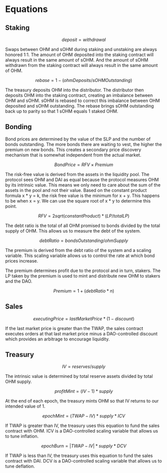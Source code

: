 # Equations

## Staking

$$
deposit = withdrawal
$$

Swaps between OHM and sOHM during staking and unstaking are always honored 1:1.
The amount of OHM deposited into the staking contract will always result in the
same amount of sOHM. And the amount of sOHM withdrawn from the staking contract
will always result in the same amount of OHM.

$$
rebase = 1 - ( ohmDeposits / sOHMOutstanding )
$$

The treasury deposits OHM into the distributor. The distributor then deposits
OHM into the staking contract, creating an imbalance between OHM and sOHM. sOHM
is rebased to correct this imbalance between OHM deposited and sOHM outstanding.
The rebase brings sOHM outstanding back up to parity so that 1 sOHM equals 1
staked OHM.

## Bonding

Bond prices are determined by the value of the SLP and the number of bonds
outstanding. The more bonds there are waiting to vest, the higher the premium on
new bonds. This creates a secondary price discovery mechanism that is somewhat
independent from the actual market.

$$
Bond Price = RFV \times Premium
$$

The risk-free value is derived from the assets in the liquidity pool. The
protocol sees OHM and DAI as equal because the protocol measures OHM by its
intrinsic value. This means we only need to care about the sum of the assets in
the pool and not their value. Based on the constant product formula x \* y = k,
the risk free value is the minimum for x + y. This happens to be when x = y. We
can use the square root of x \* y to determine this point.

$$
RFV=2sqrt(constantProduct) *(LP/totalLP)
$$

The debt ratio is the total of all OHM promised to bonds divided by the total
supply of OHM. This allows us to measure the debt of the system.

$$
debt Ratio = bondsOutstanding/ohmSupply
$$

The premium is derived from the debt ratio of the system and a scaling variable.
This scaling variable allows us to control the rate at which bond prices
increase.

The premium determines profit due to the protocol and in turn, stakers. The LP
taken by the premium is used to mint and distribute new OHM to stakers and the
DAO.

$$
Premium = 1 + (debt Ratio * n)
$$

## Sales

$$
executingPrice=lastMarketPrice*(1-discount)
$$

If the last market price is greater than the TWAP, the sales contract executes
orders at that last market price minus a DAO-controlled discount which provides
an arbitrage to encourage liquidity.

## Treasury

$$
IV = reserves/supply
$$

The intrinsic value is determined by total reserve assets divided by total OHM
supply.

$$
profitMint =(IV-1)*supply
$$

At the end of each epoch, the treasury mints OHM so that IV returns to our
intended value of 1.

$$
epochMint=(TWAP-IV)*supply*ICV
$$

If TWAP is greater than IV, the treasury uses this equation to fund the sales
contract with OHM. ICV is a DAO-controlled scaling variable that allows us to
tune inflation.

$$
epochBurn=|TWAP-IV|*supply*DCV
$$

If TWAP is less than IV, the treasury uses this equation to fund the sales
contract with DAI. DCV is a DAO-controlled scaling variable that allows us to
tune deflation.
